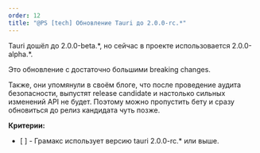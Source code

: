 ```yaml
---
order: 12
title: "@PS [tech] Обновление Tauri до 2.0.0-rc.*"
---
```


Tauri дошёл до 2.0.0-beta.\*, но сейчас в проекте использовается 2.0.0-alpha.\*.

Это обновление с достаточно большими breaking changes.

Также, они упомянули в своём блоге, что после проведение аудита безопасности, выпустят release candidate и настолько сильных изменений API не будет.  Поэтому можно пропустить бету и сразу обновиться до релиз кандидата чуть позже.



**Критерии:**

-  \[ \] - Грамакс использует версию tauri 2.0.0-rc.\* или выше.